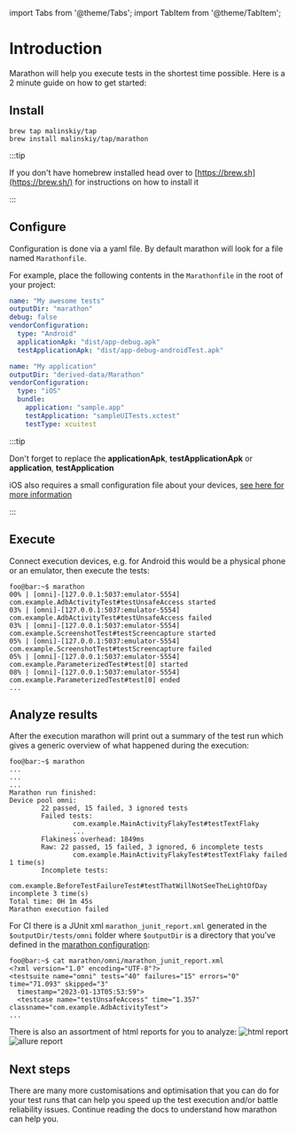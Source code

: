 import Tabs from '@theme/Tabs';
import TabItem from '@theme/TabItem';

# Introduction

Marathon will help you execute tests in the shortest time possible. Here is a 2 minute guide on how to get started:

## Install
```shell
brew tap malinskiy/tap
brew install malinskiy/tap/marathon
```

:::tip

If you don't have homebrew installed head over to [https://brew.sh](https://brew.sh/) for instructions on how to install it 

:::

## Configure
Configuration is done via a yaml file. By default marathon will look for a file named `Marathonfile`. 

For example, place the following contents in the `Marathonfile` in the root of your project:
<Tabs>
<TabItem value="Android" label="Android">

```yaml
name: "My awesome tests"
outputDir: "marathon"
debug: false
vendorConfiguration:
  type: "Android"
  applicationApk: "dist/app-debug.apk"
  testApplicationApk: "dist/app-debug-androidTest.apk"
```

</TabItem>
<TabItem value="iOS" label="iOS">

```yaml
name: "My application"
outputDir: "derived-data/Marathon"
vendorConfiguration:
  type: "iOS"
  bundle:
    application: "sample.app"
    testApplication: "sampleUITests.xctest"
    testType: xcuitest
```

</TabItem>
</Tabs>

:::tip

Don't forget to replace the **applicationApk**, **testApplicationApk** or **application**, **testApplication**

iOS also requires a small configuration file about your devices, [see here for more information][1]

:::

## Execute
Connect execution devices, e.g. for Android this would be a physical phone or an emulator, then execute the tests:

```shell-session
foo@bar:~$ marathon
00% | [omni]-[127.0.0.1:5037:emulator-5554] com.example.AdbActivityTest#testUnsafeAccess started
03% | [omni]-[127.0.0.1:5037:emulator-5554] com.example.AdbActivityTest#testUnsafeAccess failed
03% | [omni]-[127.0.0.1:5037:emulator-5554] com.example.ScreenshotTest#testScreencapture started
05% | [omni]-[127.0.0.1:5037:emulator-5554] com.example.ScreenshotTest#testScreencapture failed
05% | [omni]-[127.0.0.1:5037:emulator-5554] com.example.ParameterizedTest#test[0] started
08% | [omni]-[127.0.0.1:5037:emulator-5554] com.example.ParameterizedTest#test[0] ended
...
```

## Analyze results
After the execution marathon will print out a summary of the test run which gives a generic overview of what happened during the execution:
```shell-session
foo@bar:~$ marathon
...
...
...
Marathon run finished:
Device pool omni:
        22 passed, 15 failed, 3 ignored tests
        Failed tests:
                com.example.MainActivityFlakyTest#testTextFlaky
                ...
        Flakiness overhead: 1849ms
        Raw: 22 passed, 15 failed, 3 ignored, 6 incomplete tests
                com.example.MainActivityFlakyTest#testTextFlaky failed 1 time(s)
        Incomplete tests:
                com.example.BeforeTestFailureTest#testThatWillNotSeeTheLightOfDay incomplete 3 time(s)
Total time: 0H 1m 45s
Marathon execution failed
```

For CI there is a JUnit xml `marathon_junit_report.xml` generated in the ``$outputDir/tests/omni`` folder where ``$outputDir`` is a directory that you’ve defined in the [marathon configuration](/runner/intro/configure#output-directory):
```shell-session 
foo@bar:~$ cat marathon/omni/marathon_junit_report.xml
<?xml version="1.0" encoding="UTF-8"?>
<testsuite name="omni" tests="40" failures="15" errors="0" time="71.093" skipped="3"
  timestamp="2023-01-13T05:53:59">
  <testcase name="testUnsafeAccess" time="1.357" classname="com.example.AdbActivityTest">
...
```

There is also an assortment of html reports for you to analyze:
![html report](/img/screenshot-html-report-1.png)
![allure report](/img/screenshot-allure-report-1.png)

## Next steps
There are many more customisations and optimisation that you can do for your test runs that can help you speed up the test execution and/or battle reliability issues. Continue reading the docs to understand how marathon can help you. 

[1]: /runner/apple/workers.md
